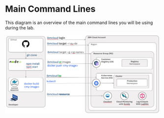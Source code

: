# Main Command Lines

This diagram is an overview of the main command lines you will be using during the lab.

![](./images/cli-main-cmds.png)